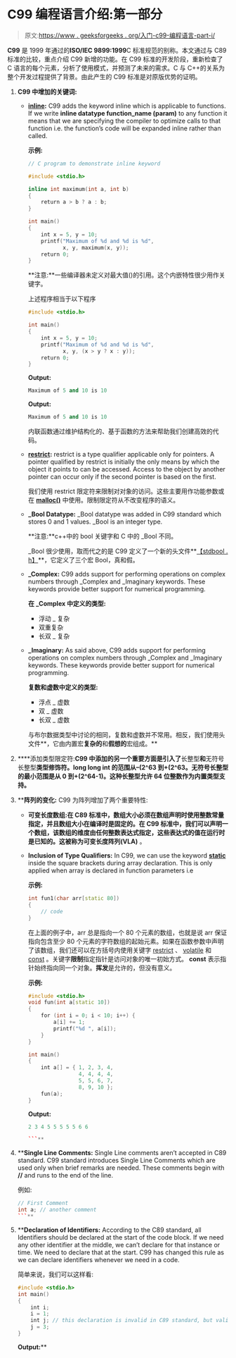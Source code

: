 # C99 编程语言介绍:第一部分

> 原文:[https://www . geeksforgeeks . org/入门-c99-编程语言-part-i/](https://www.geeksforgeeks.org/introduction-to-the-c99-programming-language-part-i/)

**C99** 是 1999 年通过的**ISO/IEC 9899:1999**C 标准规范的别称。本文通过与 C89 标准的比较，重点介绍 C99 新增的功能。在 C99 标准的开发阶段，重新检查了 C 语言的每个元素，分析了使用模式，并预测了未来的需求。C 与 C++的关系为整个开发过程提供了背景。由此产生的 C99 标准是对原版优势的证明。

1.  **C99 中增加的关键词:**
    *   **[inline](https://www.geeksforgeeks.org/inline-functions-cpp/):** C99 adds the keyword inline which is applicable to functions. If we write **inline datatype function_name (param)** to any function it means that we are specifying the compiler to optimize calls to that function i.e. the function’s code will be expanded inline rather than called.

        **示例:**

        ```cpp
        // C program to demonstrate inline keyword

        #include <stdio.h>

        inline int maximum(int a, int b)
        {
            return a > b ? a : b;
        }

        int main()
        {
            int x = 5, y = 10;
            printf("Maximum of %d and %d is %d",
                   x, y, maximum(x, y));
            return 0;
        }
        ```

        **注意:**一些编译器未定义对最大值()的引用。这个内嵌特性很少用作关键字。

        上述程序相当于以下程序

        ```cpp
        #include <stdio.h>

        int main()
        {
            int x = 5, y = 10;
            printf("Maximum of %d and %d is %d",
                   x, y, (x > y ? x : y));
            return 0;
        }
        ```

        **Output:**

        ```cpp
        Maximum of 5 and 10 is 10

        ```

        **Output:**

        ```cpp
        Maximum of 5 and 10 is 10

        ```

        内联函数通过维护结构化的、基于函数的方法来帮助我们创建高效的代码。

    *   **[restrict](https://www.geeksforgeeks.org/restrict-keyword-c/):** restrict is a type qualifier applicable only for pointers. A pointer qualified by restrict is initially the only means by which the object it points to can be accessed. Access to the object by another pointer can occur only if the second pointer is based on the first.

        我们使用 restrict 限定符来限制对对象的访问。这些主要用作功能参数或在 **[malloc()](https://www.geeksforgeeks.org/dynamic-memory-allocation-in-c-using-malloc-calloc-free-and-realloc/)** 中使用。限制限定符从不改变程序的语义。

    *   **_Bool Datatype:** _Bool datatype was added in C99 standard which stores 0 and 1 values. _Bool is an integer type.

        **注意:**c++中的 bool 关键字和 C 中的 _Bool 不同。

        _Bool 很少使用，取而代之的是 C99 定义了一个新的头文件**[【stdbool . h】](https://www.geeksforgeeks.org/bool-in-c/)**，它定义了三个宏 Bool，真和假。

    *   **_Complex:** C99 adds support for performing operations on complex numbers through _Complex and _Imaginary keywords. These keywords provide better support for numerical programming.

        **在 _Complex 中定义的类型:**

        *   浮动 _ 复杂
        *   双重复杂
        *   长双 _ 复杂
    *   **_Imaginary:** As said above, C99 adds support for performing operations on complex numbers through _Complex and _Imaginary keywords. These keywords provide better support for numerical programming.

        **复数和虚数中定义的类型:**

        *   浮点 _ 虚数
        *   双 _ 虚数
        *   长双 _ 虚数

        与布尔数据类型中讨论的相同，复数和虚数并不常用。相反，我们使用头文件**，它由内置宏**复杂的**和**假想的**宏组成。**

2.  ****添加类型限定符:**C99 中添加的另一个重要方面是引入了**长整型**和**无符号长整型**类型修饰符。long long int 的范围从–(2^63 到+(2^63。无符号长整型的最小范围是从 0 到+(2^64-1)。这种长整型允许 64 位整数作为内置类型支持。**
3.  ****阵列的变化:** C99 为阵列增加了两个重要特性:

    *   **可变长度数组:**在 C89 标准中，数组大小必须在数组声明时使用整数常量指定，并且数组大小在编译时是固定的。在 C99 标准中，我们可以声明一个数组，该数组的维度由任何整数表达式指定，这些表达式的值在运行时是已知的。这被称为**可变长度阵列(VLA)** 。
    *   **Inclusion of Type Qualifiers:** In C99, we can use the keyword **[static](https://www.geeksforgeeks.org/static-keyword-cpp/)** inside the square brackets during array declaration. This is only applied when array is declared in function parameters i.e

        **示例:**

        ```cpp
        int fun1(char arr[static 80])
        {
            // code
        }
        ```

        在上面的例子中，arr 总是指向一个 80 个元素的数组，也就是说 arr 保证指向包含至少 80 个元素的字符数组的起始元素。如果在函数参数中声明了该数组，我们还可以在方括号内使用关键字 [restrict](https://www.geeksforgeeks.org/restrict-keyword-c/) 、 [volatile](https://www.geeksforgeeks.org/understanding-volatile-qualifier-in-c/) 和 [const](https://www.geeksforgeeks.org/const-qualifier-in-c/) 。关键字**限制**指定指针是访问对象的唯一初始方式。 **const** 表示指针始终指向同一个对象。**挥发**是允许的，但没有意义。

        **示例:**

        ```cpp
        #include <stdio.h>
        void fun(int a[static 10])
        {
            for (int i = 0; i < 10; i++) {
                a[i] += 1;
                printf("%d ", a[i]);
            }
        }

        int main()
        {
            int a[] = { 1, 2, 3, 4,
                        4, 4, 4, 4,
                        5, 5, 6, 7,
                        8, 9, 10 };
            fun(a);
        }
        ```

        **Output:**

        ```cpp
        2 3 4 5 5 5 5 5 6 6

        ```** 
4.  ****Single Line Comments:** Single Line comments aren’t accepted in C89 standard. C99 standard introduces Single Line Comments which are used only when brief remarks are needed. These comments begin with **//** and runs to the end of the line.

    例如:

    ```cpp
    // First Comment
    int a; // another comment
    ```** 
5.  ****Declaration of Identifiers:**
    According to the C89 standard, all Identifiers should be declared at the start of the code block. If we need any other identifier at the middle, we can’t declare for that instance or time. We need to declare that at the start. C99 has changed this rule as we can declare identifiers whenever we need in a code.

    简单来说，我们可以这样看:

    ```cpp
    #include <stdio.h>
    int main()
    {
        int i;
        i = 1;
        int j; // this declaration is invalid in C89 standard, but valid in C99 and C++
        j = 3;
    }
    ```

    **Output:****